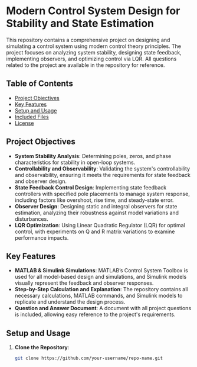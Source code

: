 # Modern Control System Design for Stability and State Estimation

This repository contains a comprehensive project on designing and simulating a control system using modern control theory principles. The project focuses on analyzing system stability, designing state feedback, implementing observers, and optimizing control via LQR. All questions related to the project are available in the repository for reference.

## Table of Contents
- [Project Objectives](#project-objectives)
- [Key Features](#key-features)
- [Setup and Usage](#setup-and-usage)
- [Included Files](#included-files)
- [License](#license)

## Project Objectives
- **System Stability Analysis**: Determining poles, zeros, and phase characteristics for stability in open-loop systems.
- **Controllability and Observability**: Validating the system's controllability and observability, ensuring it meets the requirements for state feedback and observer design.
- **State Feedback Control Design**: Implementing state feedback controllers with specified pole placements to manage system response, including factors like overshoot, rise time, and steady-state error.
- **Observer Design**: Designing static and integral observers for state estimation, analyzing their robustness against model variations and disturbances.
- **LQR Optimization**: Using Linear Quadratic Regulator (LQR) for optimal control, with experiments on Q and R matrix variations to examine performance impacts.

## Key Features
- **MATLAB & Simulink Simulations**: MATLAB’s Control System Toolbox is used for all model-based design and simulations, and Simulink models visually represent the feedback and observer responses.
- **Step-by-Step Calculation and Explanation**: The repository contains all necessary calculations, MATLAB commands, and Simulink models to replicate and understand the design process.
- **Question and Answer Document**: A document with all project questions is included, allowing easy reference to the project's requirements.

## Setup and Usage
1. **Clone the Repository**:
   ```bash
   git clone https://github.com/your-username/repo-name.git
